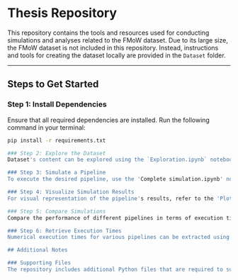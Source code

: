 # Thesis Repository

This repository contains the tools and resources used for conducting simulations and analyses related to the FMoW dataset. Due to its large size, the FMoW dataset is not included in this repository. Instead, instructions and tools for creating the dataset locally are provided in the `Dataset` folder.

---

## Steps to Get Started

### Step 1: Install Dependencies
Ensure that all required dependencies are installed. Run the following command in your terminal:

```bash
pip install -r requirements.txt

### Step 2: Explore the Dataset
Dataset's content can be explored using the `Exploration.ipynb` notebook. This notebook provides an overview of the dataset structure and key insights.

### Step 3: Simulate a Pipeline
To execute the desired pipeline, use the 'Complete simulation.ipynb' notebook. This notebook includes all necessary functions, which are specified in its preamble, to facilitate pipeline execution and saves extracted features in the 'features' folder, relevant images in 'figures' folder and relevant data in 'saved_data' folder.

### Step 4: Visualize Simulation Results
For visual representation of the pipeline's results, refer to the 'Plot results.ipynb' notebook.

### Step 5: Compare Simulations
Compare the performance of different pipelines in terms of execution time and classification accuracy using the 'Comparing results.ipynb' notebook. The required comparison functions are included in the notebook's preamble.

### Step 6: Retrieve Execution Times
Numerical execution times for various pipelines can be extracted using the Restore times.py script.

## Additional Notes

### Supporting Files
The repository includes additional Python files that are required to support the execution of the provided notebooks. Ensure that these files are kept in their respective locations for smooth operation.
